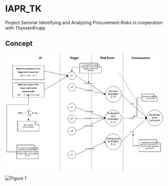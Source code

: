 # IAPR_TK

Project Seminar Identifying and Analyzing Procurement Risks in cooperation with ThyssenKrupp

## Concept
![Concept](concept.png)


![Figure 1](https://user-images.githubusercontent.com/48459923/204795620-cd24c242-d8fc-4a41-bf31-f5f4013d64d3.png)


